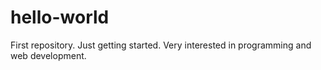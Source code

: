 # hello-world
First repository.
Just getting started. Very interested in programming and web development.
